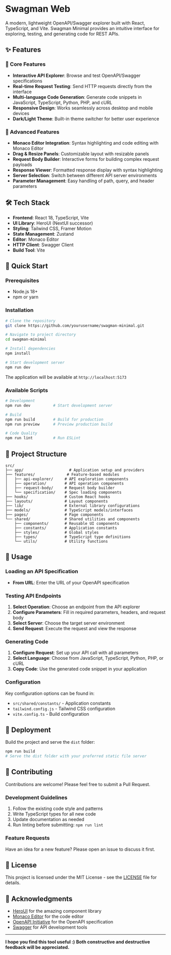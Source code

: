 # Swagman Web

A modern, lightweight OpenAPI/Swagger explorer built with React, TypeScript, and Vite. Swagman Minimal provides an intuitive interface for exploring, testing, and generating code for REST APIs.

## ✨ Features

### 🚀 Core Features

- **Interactive API Explorer**: Browse and test OpenAPI/Swagger specifications
- **Real-time Request Testing**: Send HTTP requests directly from the interface
- **Multi-language Code Generation**: Generate code snippets in JavaScript, TypeScript, Python, PHP, and cURL
- **Responsive Design**: Works seamlessly across desktop and mobile devices
- **Dark/Light Theme**: Built-in theme switcher for better user experience

### 🔧 Advanced Features

- **Monaco Editor Integration**: Syntax highlighting and code editing with Monaco Editor
- **Drag & Resize Panels**: Customizable layout with resizable panels
- **Request Body Builder**: Interactive forms for building complex request payloads
- **Response Viewer**: Formatted response display with syntax highlighting
- **Server Selection**: Switch between different API server environments
- **Parameter Management**: Easy handling of path, query, and header parameters

## 🛠️ Tech Stack

- **Frontend**: React 18, TypeScript, Vite
- **UI Library**: HeroUI (NextUI successor)
- **Styling**: Tailwind CSS, Framer Motion
- **State Management**: Zustand
- **Editor**: Monaco Editor
- **HTTP Client**: Swagger Client
- **Build Tool**: Vite

## 🚀 Quick Start

### Prerequisites

- Node.js 18+
- npm or yarn

### Installation

```bash
# Clone the repository
git clone https://github.com/yourusername/swagman-minimal.git

# Navigate to project directory
cd swagman-minimal

# Install dependencies
npm install

# Start development server
npm run dev
```

The application will be available at `http://localhost:5173`

### Available Scripts

```bash
# Development
npm run dev          # Start development server

# Build
npm run build        # Build for production
npm run preview      # Preview production build

# Code Quality
npm run lint         # Run ESLint
```

## 📁 Project Structure

```
src/
├── app/                    # Application setup and providers
├── features/              # Feature-based modules
│   ├── api-explorer/     # API exploration components
│   ├── operation/        # API operation components
│   ├── request-body/     # Request body builder
│   └── specification/    # Spec loading components
├── hooks/                # Custom React hooks
├── layouts/              # Layout components
├── lib/                  # External library configurations
├── models/               # TypeScript models/interfaces
├── pages/                # Page components
└── shared/               # Shared utilities and components
    ├── components/       # Reusable UI components
    ├── constants/        # Application constants
    ├── styles/           # Global styles
    ├── types/            # TypeScript type definitions
    └── utils/            # Utility functions
```

## 🔧 Usage

### Loading an API Specification

- **From URL**: Enter the URL of your OpenAPI specification

### Testing API Endpoints

1. **Select Operation**: Choose an endpoint from the API explorer
2. **Configure Parameters**: Fill in required parameters, headers, and request body
3. **Select Server**: Choose the target server environment
4. **Send Request**: Execute the request and view the response

### Generating Code

1. **Configure Request**: Set up your API call with all parameters
2. **Select Language**: Choose from JavaScript, TypeScript, Python, PHP, or cURL
3. **Copy Code**: Use the generated code snippet in your application

### Configuration

Key configuration options can be found in:

- `src/shared/constants/` - Application constants
- `tailwind.config.js` - Tailwind CSS configuration
- `vite.config.ts` - Build configuration

## 🚀 Deployment

Build the project and serve the `dist` folder:

```bash
npm run build
# Serve the dist folder with your preferred static file server
```

## 🤝 Contributing

Contributions are welcome! Please feel free to submit a Pull Request.

### Development Guidelines

1. Follow the existing code style and patterns
2. Write TypeScript types for all new code
3. Update documentation as needed
4. Run linting before submitting: `npm run lint`

### Feature Requests

Have an idea for a new feature? Please open an issue to discuss it first.

## 📝 License

This project is licensed under the MIT License - see the [LICENSE](LICENSE) file for details.

## 🙏 Acknowledgments

- [HeroUI](https://github.com/heroui-inc/heroui) for the amazing component library
- [Monaco Editor](https://microsoft.github.io/monaco-editor/) for the code editor
- [OpenAPI Initiative](https://www.openapis.org/) for the OpenAPI specification
- [Swagger](https://swagger.io/) for API development tools

---

**I hope you find this tool useful :)**
**Both constructive and destructive feedback will be appreciated.**
